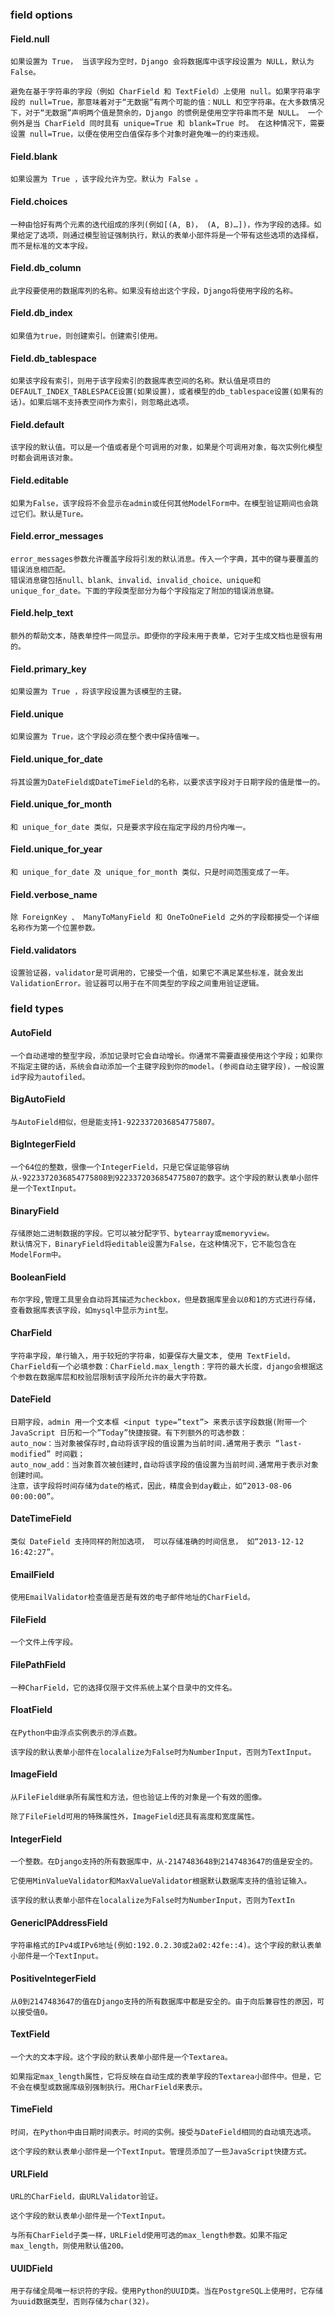 ### field options
#### Field.null
```
如果设置为 True， 当该字段为空时，Django 会将数据库中该字段设置为 NULL，默认为 False。

避免在基于字符串的字段（例如 CharField 和 TextField）上使用 null。如果字符串字段的 null=True，那意味着对于“无数据”有两个可能的值：NULL 和空字符串。在大多数情况下，对于“无数据”声明两个值是赘余的，Django 的惯例是使用空字符串而不是 NULL。 一个例外是当 CharField 同时具有 unique=True 和 blank=True 时。 在这种情况下，需要设置 null=True，以便在使用空白值保存多个对象时避免唯一的约束违规。
```

#### Field.blank
```
如果设置为 True ，该字段允许为空。默认为 False 。
```

#### Field.choices
```
一种由恰好有两个元素的迭代组成的序列(例如[(A, B)， (A, B)…])，作为字段的选择。如果给定了选项，则通过模型验证强制执行，默认的表单小部件将是一个带有这些选项的选择框，而不是标准的文本字段。
```

#### Field.db_column
```
此字段要使用的数据库列的名称。如果没有给出这个字段，Django将使用字段的名称。
```

#### Field.db_index
```
如果值为true，则创建索引。创建索引使用。
```

#### Field.db_tablespace
```
如果该字段有索引，则用于该字段索引的数据库表空间的名称。默认值是项目的DEFAULT_INDEX_TABLESPACE设置(如果设置)，或者模型的db_tablespace设置(如果有的话)。如果后端不支持表空间作为索引，则忽略此选项。
```
#### Field.default
```
该字段的默认值。可以是一个值或者是个可调用的对象，如果是个可调用对象，每次实例化模型时都会调用该对象。
```

#### Field.editable
```
如果为False，该字段将不会显示在admin或任何其他ModelForm中。在模型验证期间也会跳过它们。默认是Ture。
```

#### Field.error_messages
```
error_messages参数允许覆盖字段将引发的默认消息。传入一个字典，其中的键与要覆盖的错误消息相匹配。
错误消息键包括null、blank、invalid、invalid_choice、unique和unique_for_date。下面的字段类型部分为每个字段指定了附加的错误消息键。
```
#### Field.help_text
```
额外的帮助文本，随表单控件一同显示。即便你的字段未用于表单，它对于生成文档也是很有用的。
```
#### Field.primary_key
```
如果设置为 True ，将该字段设置为该模型的主键。
```

#### Field.unique
```
如果设置为 True，这个字段必须在整个表中保持值唯一。
```

#### Field.unique_for_date
```
将其设置为DateField或DateTimeField的名称，以要求该字段对于日期字段的值是惟一的。
```

#### Field.unique_for_month
```
和 unique_for_date 类似，只是要求字段在指定字段的月份内唯一。
```

#### Field.unique_for_year
```
和 unique_for_date 及 unique_for_month 类似，只是时间范围变成了一年。
```

#### Field.verbose_name
```
除 ForeignKey 、 ManyToManyField 和 OneToOneField 之外的字段都接受一个详细名称作为第一个位置参数。
```

#### Field.validators
```
设置验证器，validator是可调用的，它接受一个值，如果它不满足某些标准，就会发出ValidationError。验证器可以用于在不同类型的字段之间重用验证逻辑。
```

### field types
#### AutoField
```
一个自动递增的整型字段，添加记录时它会自动增长。你通常不需要直接使用这个字段；如果你不指定主键的话，系统会自动添加一个主键字段到你的model。(参阅自动主键字段)，一般设置id字段为autofiled。
```
#### BigAutoField
```
与AutoField相似，但是能支持1-9223372036854775807。
```
#### BigIntegerField
```
一个64位的整数，很像一个IntegerField，只是它保证能够容纳从-9223372036854775808到9223372036854775807的数字。这个字段的默认表单小部件是一个TextInput。
```
#### BinaryField
```
存储原始二进制数据的字段。它可以被分配字节、bytearray或memoryview。
默认情况下，BinaryField将editable设置为False，在这种情况下，它不能包含在ModelForm中。
```
#### BooleanField
```
布尔字段,管理工具里会自动将其描述为checkbox，但是数据库里会以0和1的方式进行存储，查看数据库表该字段，如mysql中显示为int型。
```
#### CharField
```
字符串字段，单行输入，用于较短的字符串，如要保存大量文本, 使用 TextField，CharField有一个必填参数：CharField.max_length：字符的最大长度，django会根据这个参数在数据库层和校验层限制该字段所允许的最大字符数。

```
#### DateField
```
日期字段，admin 用一个文本框 <input type=”text”> 来表示该字段数据(附带一个 JavaScript 日历和一个”Today”快捷按键。有下列额外的可选参数：
auto_now：当对象被保存时,自动将该字段的值设置为当前时间.通常用于表示 “last-modified” 时间戳；
auto_now_add：当对象首次被创建时,自动将该字段的值设置为当前时间.通常用于表示对象创建时间。
注意，该字段将时间存储为date的格式，因此，精度会到day截止，如“2013-08-06 00:00:00”。
```
#### DateTimeField
```
类似 DateField 支持同样的附加选项， 可以存储准确的时间信息， 如“2013-12-12 16:42:27”。
```
#### EmailField
```
使用EmailValidator检查值是否是有效的电子邮件地址的CharField。
```
#### FileField
```
一个文件上传字段。
```
#### FilePathField
```
一种CharField，它的选择仅限于文件系统上某个目录中的文件名。
```
#### FloatField
```
在Python中由浮点实例表示的浮点数。

该字段的默认表单小部件在localalize为False时为NumberInput，否则为TextInput。
```
#### ImageField
```
从FileField继承所有属性和方法，但也验证上传的对象是一个有效的图像。

除了FileField可用的特殊属性外，ImageField还具有高度和宽度属性。
```
#### IntegerField
```
一个整数。在Django支持的所有数据库中，从-2147483648到2147483647的值是安全的。

它使用MinValueValidator和MaxValueValidator根据默认数据库支持的值验证输入。

该字段的默认表单小部件在localalize为False时为NumberInput，否则为TextIn
```
#### GenericIPAddressField
```
字符串格式的IPv4或IPv6地址(例如:192.0.2.30或2a02:42fe::4)。这个字段的默认表单小部件是一个TextInput。
```

#### PositiveIntegerField
```
从0到2147483647的值在Django支持的所有数据库中都是安全的。由于向后兼容性的原因，可以接受值0。
```
#### TextField
```
一个大的文本字段。这个字段的默认表单小部件是一个Textarea。

如果指定max_length属性，它将反映在自动生成的表单字段的Textarea小部件中。但是，它不会在模型或数据库级别强制执行。用CharField来表示。
```
#### TimeField
```
时间，在Python中由日期时间表示。时间的实例。接受与DateField相同的自动填充选项。

这个字段的默认表单小部件是一个TextInput。管理员添加了一些JavaScript快捷方式。
```
#### URLField
```
URL的CharField，由URLValidator验证。

这个字段的默认表单小部件是一个TextInput。

与所有CharField子类一样，URLField使用可选的max_length参数。如果不指定max_length，则使用默认值200。
```
#### UUIDField
```
用于存储全局唯一标识符的字段。使用Python的UUID类。当在PostgreSQL上使用时，它存储为uuid数据类型，否则存储为char(32)。
```
